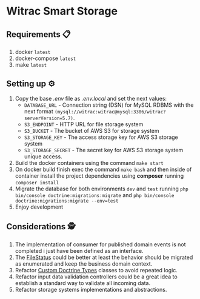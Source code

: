 # Witrac Smart Storage

## Requirements 📋

1. docker `latest`
2. docker-compose `latest`
3. make `latest`

## Setting up ⚙️

1. Copy the base _.env_ file as _.env.local_ and set the next values:
    - `DATABASE_URL` - Connection string (DSN) for MySQL RDBMS with the 
next format `(mysql://witrac:witrac@mysql:3306/witrac?serverVersion=5.7)`.
    - `S3_ENDPOINT` - HTTP URL for file storage system
    - `S3_BUCKET` - The bucket of AWS S3 for storage system
    - `S3_STORAGE_KEY` - The access storage key for AWS S3 storage system
    - `S3_STORAGE_SECRET` - The secret key for AWS S3 storage system unique access.
2. Build the docker containers using the command `make start`
3. On docker build finish exec the command `make bash` and then inside of container install the project
dependencies using **composer** running `composer install`
4. Migrate the database for both environments `dev` and `test` 
running `php bin/console doctrine:migrations:migrate` and `php bin/console doctrine:migrations:migrate --env=test`
5. Enjoy development

## Considerations 🕵

1. The implementation of consumer for published domain events is not completed i just have been defined as an interface.
2. The [FileStatus](./src/Vault/Domain/File/FileStatus.php) could be better at least the behavior should
be migrated as enumerated and keep the business domain context.
3. Refactor [Custom Doctrine Types](./src/Shared/Infrastructure/Persistence/Doctrine) classes to avoid repeated logic.
4. Refactor input data validation controllers could be a great idea to establish a standard way to validate all
incoming data.
5. Refactor storage systems implementations and abstractions.
